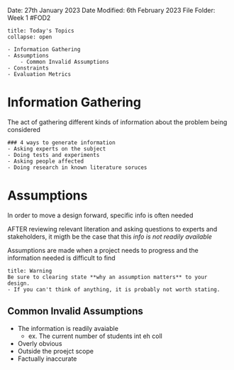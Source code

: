 Date: 27th January 2023
Date Modified: 6th February 2023
File Folder: Week 1
#FOD2  

```ad-abstract
title: Today's Topics
collapse: open

- Information Gathering
- Assumptions
	- Common Invalid Assumptions
- Constraints
- Evaluation Metrics

```

# Information Gathering

The act of gathering different kinds of information about the problem being considered

```ad-important
### 4 ways to generate information
- Asking experts on the subject
- Doing tests and experiments
- Asking people affected
- Doing research in known literature soruces
```

# Assumptions

In order to move a design forward, specific info is often needed

AFTER reviewing relevant literation and asking questions to experts and stakeholders, it migth be the case that this *info is not readily available*

Assumptions are made when a project needs to progress and the  information needed is difficult to find

```ad-danger
title: Warning
Be sure to clearing state **why an assumption matters** to your design.
- If you can't think of anything, it is probably not worth stating.
```

## Common Invalid Assumptions

- The information is readily avaiable
	- ex. The current number of students int eh coll
- Overly obvious
- Outside the proejct scope
- Factually inaccurate